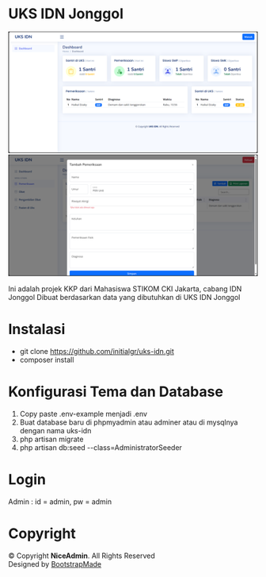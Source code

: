 # UKS IDN Jonggol

![alt text](https://github.com/initialgr/uks-idn/blob/main/public/template/assets/img/dashboard.png)
![alt text](https://github.com/initialgr/uks-idn/blob/main/public/template/assets/img/pemeriksaan.png)

Ini adalah projek KKP dari Mahasiswa STIKOM CKI Jakarta, cabang IDN Jonggol
Dibuat berdasarkan data yang dibutuhkan di UKS IDN Jonggol

# Instalasi

-   git clone https://github.com/initialgr/uks-idn.git
-   composer install

# Konfigurasi Tema dan Database

1. Copy paste .env-example menjadi .env
2. Buat database baru di phpmyadmin atau adminer atau di mysqlnya dengan nama uks-idn
4. php artisan migrate
5. php artisan db:seed --class=AdministratorSeeder

# Login

Admin : id = admin, pw = admin

# Copyright

 <div class="copyright">
      &copy; Copyright <strong><span>NiceAdmin</span></strong>. All Rights Reserved
    </div>
    <div class="credits">
      <!-- All the links in the footer should remain intact. -->
      <!-- You can delete the links only if you purchased the pro version. -->
      <!-- Licensing information: https://bootstrapmade.com/license/ -->
      <!-- Purchase the pro version with working PHP/AJAX contact form: https://bootstrapmade.com/nice-admin-bootstrap-admin-html-template/ -->
      Designed by <a href="https://bootstrapmade.com/">BootstrapMade</a>
 </div>
